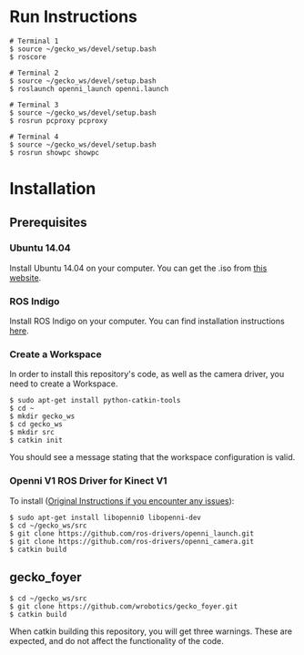 # Run Instructions

```
# Terminal 1
$ source ~/gecko_ws/devel/setup.bash
$ roscore

# Terminal 2
$ source ~/gecko_ws/devel/setup.bash
$ roslaunch openni_launch openni.launch

# Terminal 3
$ source ~/gecko_ws/devel/setup.bash
$ rosrun pcproxy pcproxy

# Terminal 4
$ source ~/gecko_ws/devel/setup.bash
$ rosrun showpc showpc
```

# Installation

## Prerequisites

### Ubuntu 14.04
Install Ubuntu 14.04 on your computer. You can get the .iso from [this website](http://releases.ubuntu.com/14.04/).

### ROS Indigo
Install ROS Indigo on your computer. You can find installation instructions [here](http://wiki.ros.org/indigo/Installation/Ubuntu).

### Create a Workspace
In order to install this repository's code, as well as the camera driver, you need to create a Workspace.

```
$ sudo apt-get install python-catkin-tools
$ cd ~
$ mkdir gecko_ws
$ cd gecko_ws
$ mkdir src
$ catkin init
```

You should see a message stating that the workspace configuration is valid.

### Openni V1 ROS Driver for Kinect V1

To install ([Original Instructions if you encounter any issues](blog.justsophie.com/installing-kinect-nite-drivers-on-ubunut-14-04-and-ros-indigo)):

```
$ sudo apt-get install libopenni0 libopenni-dev
$ cd ~/gecko_ws/src
$ git clone https://github.com/ros-drivers/openni_launch.git
$ git clone https://github.com/ros-drivers/openni_camera.git
$ catkin build
```

## gecko_foyer

```
$ cd ~/gecko_ws/src
$ git clone https://github.com/wrobotics/gecko_foyer.git
$ catkin build
```

When catkin building this repository, you will get three warnings. These are expected, and do not affect the functionality of the code.
